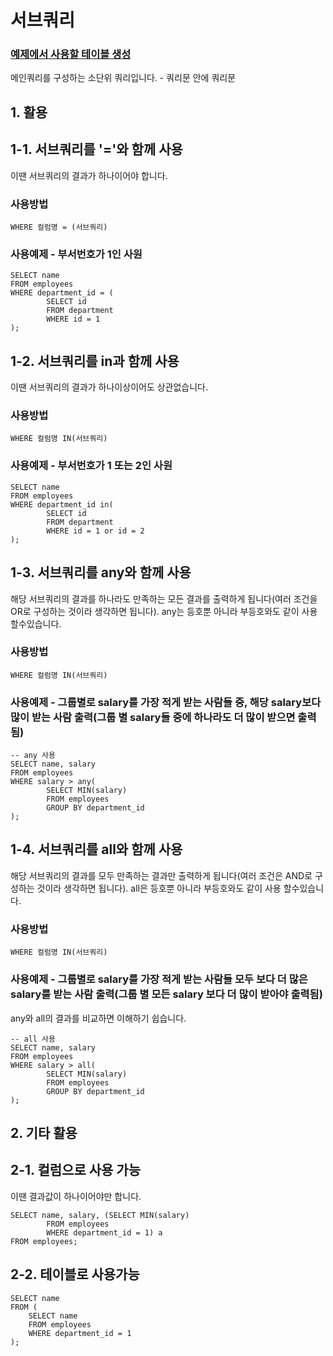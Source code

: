 # 서브쿼리

### [예제에서 사용할 테이블 생성](예제테이블생성.md)

메인쿼리를 구성하는 소단위 쿼리입니다. - 쿼리문 안에 쿼리문

## 1. 활용

## 1-1. 서브쿼리를 '='와 함께 사용

이땐 서브쿼리의 결과가 하나이어야 합니다.

### 사용방법

```
WHERE 컬럼명 = (서브쿼리)
```    

### 사용예제 - 부서번호가 1인 사원

```
SELECT name
FROM employees
WHERE department_id = (
        SELECT id
        FROM department
        WHERE id = 1
);
```

## 1-2. 서브쿼리를 in과 함께 사용

이땐 서브쿼리의 결과가 하나이상이어도 상관없습니다.

### 사용방법

```
WHERE 컬럼명 IN(서브쿼리)
```    

### 사용예제 - 부서번호가 1 또는 2인 사원

```
SELECT name
FROM employees
WHERE department_id in(
        SELECT id
        FROM department
        WHERE id = 1 or id = 2
);
```

## 1-3. 서브쿼리를 any와 함께 사용

해당 서브쿼리의 결과를 하나라도 만족하는 모든 결과를 출력하게 됩니다(여러 조건을 OR로 구성하는 것이라 생각하면 됩니다). any는 등호뿐 아니라 부등호와도 같이 사용 할수있습니다.

### 사용방법

```
WHERE 컬럼명 IN(서브쿼리)
```    

### 사용예제 - 그룹별로 salary를 가장 적게 받는 사람들 중, 해당 salary보다 많이 받는 사람 출력(그룹 별 salary들 중에 하나라도 더 많이 받으면 출력됨)

```
-- any 사용
SELECT name, salary
FROM employees
WHERE salary > any(
        SELECT MIN(salary)
        FROM employees
        GROUP BY department_id
);
```

## 1-4. 서브쿼리를 all와 함께 사용

해당 서브쿼리의 결과를 모두 만족하는 결과만 출력하게 됩니다(여러 조건은 AND로 구성하는 것이라 생각하면 됩니다). all은 등호뿐 아니라 부등호와도 같이 사용 할수있습니다.

### 사용방법

```
WHERE 컬럼명 IN(서브쿼리)
```    

### 사용예제 - 그룹별로 salary를 가장 적게 받는 사람들 모두 보다 더 많은 salary를 받는 사람 출력(그룹 별 모든 salary 보다 더 많이 받아야 출력됨)

any와 all의 결과를 비교하면 이해하기 쉽습니다.

```
-- all 사용
SELECT name, salary
FROM employees
WHERE salary > all(
        SELECT MIN(salary)
        FROM employees
        GROUP BY department_id
);
```

## 2. 기타 활용

## 2-1. 컬럼으로 사용 가능

이땐 결과값이 하나이어야만 합니다.

```
SELECT name, salary, (SELECT MIN(salary)
        FROM employees
        WHERE department_id = 1) a
FROM employees;
```

## 2-2. 테이블로 사용가능

```
SELECT name
FROM (
    SELECT name 
    FROM employees
    WHERE department_id = 1
);
```